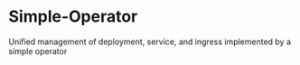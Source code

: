 # Simple-Operator

Unified management of deployment, service, and ingress implemented by a simple operator
